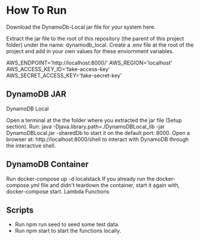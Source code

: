 # How To Run

Download the DynamoDb-Local jar file for your system here.

Extract the jar file to the root of this repository (the parent of this project folder) under the name: dynamodb_local.
Create a .env file at the root of the project and add in your own values for these enviornment variables.

AWS_ENDPOINT='http://localhost:8000/'
AWS_REGION='localhost'
AWS_ACCESS_KEY_ID='fake-access-key'
AWS_SECRET_ACCESS_KEY='fake-secret-key'

## DynamoDB JAR
DynamoDB Local

Open a terminal at the the folder where you extracted the jar file (Setup section).
Run: java -Djava.library.path=./DynamoDBLocal_lib -jar DynamoDBLocal.jar -sharedDb to start it on the default port: 8000.
Open a browser at: http://localhost:8000/shell to interact with DynamoDB through the interactive shell.

## DynamoDB Container

Run docker-compose up -d localstack
If you already run the docker-compose.yml file and didn't teardown the container, start it again with, docker-compose start.
Lambda Functions

## Scripts
- Run npm run seed to seed some test data.
- Run npm start to start the functions locally.